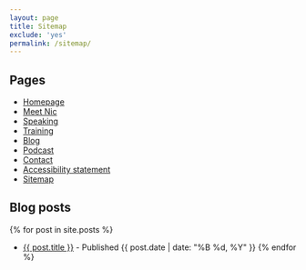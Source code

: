 ```yaml
---
layout: page
title: Sitemap
exclude: 'yes'
permalink: /sitemap/
---
```


 
## Pages
 
 * <a href="https://nicolas-steenhout.com">Homepage</a>
 * <a href="/meet-nic/">Meet Nic</a>
 * <a href="/speaking/">Speaking</a>
 * <a href="/training/">Training</a>
 * <a href="/blog/">Blog</a>
 * <a href="/podcast/">Podcast</a>
 * <a href="/contact/">Contact</a>
 * <a href="/accessibility/">Accessibility statement</a>
 * <a href="/sitemap/" aria-current="true">Sitemap</a>
   
## Blog posts

 {% for post in site.posts %}
 * <a href="{{ site.url }}{{ post.url }}">{{ post.title }}</a> - Published {{ post.date | date: "%B %d, %Y" }}
 {% endfor %}
 
   
   